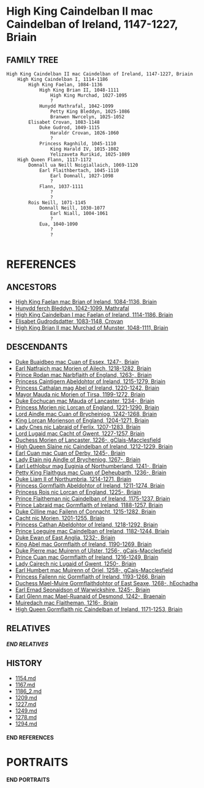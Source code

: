 # High King Caindelban II mac Caindelban of Ireland, 1147-1227, Briain

## FAMILY TREE 
```
High King Caindelban II mac Caindelban of Ireland, 1147-1227, Briain
    High King Caindelban I, 1114-1186
        High King Faelan, 1084-1136
            High King Brian II, 1048-1111
                High King Murchad, 1027-1095
                ?
            Hunydd Mathrafal, 1042-1099
                Petty King Bleddyn, 1025-1086
                Branwen Nwrcelyn, 1025-1052
        Elisabet Crovan, 1083-1148
            Duke Gudrod, 1049-1115
                Haraldr Crovan, 1026-1060
                ?
            Princess Ragnhild, 1045-1110
                King Harald IV, 1015-1082
                Yelizaveta Rurikid, 1025-1089
    High Queen Flann, 1117-1172
        Domnall ua Neill Noigiallaich, 1069-1120
            Earl Flaithbertach, 1045-1110
                Earl Domnall, 1027-1098
                ?
            Flann, 1037-1111
                ?
                ?
        Rois Neill, 1071-1145
            Domnall Neill, 1030-1077
                Earl Niall, 1004-1061
                ?
            Eua, 1040-1090
                ?
                ?
        
```

# REFERENCES

## ANCESTORS
* [High King Faelan mac Brian of Ireland, 1084-1136, Briain](faelan_mac_brian_1084.md)
* [Hunydd ferch Bleddyn, 1042-1099, Mathrafal](hunydd_ferch_bleddyn_1042.md)
* [High King Caindelban I mac Faelan of Ireland, 1114-1186, Briain](caindelban_i_mac_faelan_1114.md)
* [Elisabet Gudrodsdatter, 1083-1148, Crovan](elisabet_gudrodsdatter_1083.md)
* [High King Brian II mac Murchad of Munster, 1048-1111, Briain](brian_ii_mac_murchad_1048.md)

## DESCENDANTS
* [Duke Buaidbeo mac Cuan of Essex, 1247-, Briain](buaidbeo_mac_cuan_1247.md)
* [Earl Natfraich mac Morien of Ailech, 1218-1282, Briain](natfraich_mac_morien_1218.md)
* [Prince Rodan mac Narbflaith of England, 1263-, Briain](rodan_mac_narbflaith_1263.md)
* [Princess Caintigern Abeldohtor of Ireland, 1215-1279, Briain](caintigern_abeldohtor_1215.md)
* [Princess Cathalan mag Abel of Ireland, 1220-1242, Briain](cathalan_mag_abel_1220.md)
* [Mayor Mauda nic Morien of Tirsa, 1199-1272, Briain](mauda_nic_morien_1199.md)
* [Duke Eochucan mac Mauda of Lancaster, 1234-, Briain](eochucan_mac_mauda_1234.md)
* [Princess Morien nic Lorcan of England, 1221-1290, Briain](morien_nic_lorcan_1221.md)
* [Lord Aindle mac Cuan of Brycheiniog, 1242-1268, Briain](aindle_mac_cuan_1242.md)
* [King Lorcan Morienson of England, 1204-1271, Briain](lorcan_morienson_1204.md)
* [Lady Cnes nic Labraid of Ferlix, 1207-1283, Briain](cnes_nic_labraid_1207.md)
* [Lord Lugaid mac Cacht of Gwent, 1227-1257, Briain](lugaid_mac_cacht_1227.md)
* [Duchess Morien of Lancaster, 1226-, gClais-Macclesfield](morien_1226.md)
* [High Queen Slaine nic Caindelban of Ireland, 1212-1229, Briain](slaine_nic_caindelban_1212.md)
* [Earl Cuan mac Cuan of Derby, 1245-, Briain](cuan_mac_cuan_1245.md)
* [Lady Etain nig Aindle of Brycheniog, 1267-, Briain](etain_nig_aindle_1267.md)
* [Earl Lethlobur mag Euginia of Northumberland, 1241-, Briain](lethlobur_mag_euginia_1241.md)
* [Petty King Flaithgus mac Cuan of Deheubarth, 1236-, Briain](flaithgus_mac_cuan_1236.md)
* [Duke Liam II of Northumbria, 1214-1271, Briain](liam_ii_1214.md)
* [Princess Gormflaith Abeldohtor of Ireland, 1211-1274, Briain](gormflaith_abeldohtor_1211.md)
* [Princess Rois nic Lorcan of England, 1225-, Briain](rois_nic_lorcan_1225.md)
* [Prince Flaitheman nic Caindelban of Ireland, 1175-1237, Briain](flaitheman_nic_caindelban_1175.md)
* [Prince Labraid mac Gormflaith of Ireland, 1188-1257, Briain](labraid_mac_gormflaith_1188.md)
* [Duke Cilline mac Failenn of Connacht, 1215-1282, Briain](cilline_mac_failenn_1215.md)
* [Cacht nic Morien, 1201-1255, Briain](cacht_nic_morien_1201.md)
* [Princess Cathan Abeldohtor of Ireland, 1218-1292, Briain](cathan_abeldohtor_1218.md)
* [Prince Loeguire mac Caindelban of Ireland, 1182-1244, Briain](loeguire_mac_caindelban_1182.md)
* [Duke Ewan of East Anglia, 1232-, Briain](ewan_1232.md)
* [King Abel mac Gormflaith of Ireland, 1190-1269, Briain](abel_mac_gormflaith_1190.md)
* [Duke Pierre mac Muirenn of Ulster, 1256-, gCais-Macclesfield](pierre_mac_muirenn_1256.md)
* [Prince Cuan mac Gormflaith of Ireland, 1216-1249, Briain](cuan_mac_gormflaith_1216.md)
* [Lady Cairech nic Lugaid of Gwent, 1250-, Briain](cairech_nic_lugaid_1250.md)
* [Earl Humbert mac Muirenn of Oriel, 1258-, gCais-Macclesfield](humbert_mac_muirenn_1258.md)
* [Princess Failenn nic Gormflaith of Ireland, 1193-1266, Briain](failenn_nic_gormflaith_1193.md)
* [Duchess Mael-Muire Gormflaithdohtor of East Seaxe, 1268-, hEochadha](mael-muire_gormflaithdohtor_1268.md)
* [Earl Ernad Seonaidson of Warwickshire, 1245-, Briain](ernad_seonaidson_1245.md)
* [Earl Glenn mac Mael-Ruanaid of Desmond, 1242-, Braenain](glenn_mac_mael-ruanaid_1242.md)
* [Muiredach mac Flaitheman, 1216-, Briain](muiredach_mac_flaitheman_1216.md)
* [High Queen Gormflaith nic Caindelban of Ireland, 1171-1253, Briain](gormflaith_nic_caindelban_1171.md)

## RELATIVES

##### END RELATIVES 
## HISTORY
* [1154.md](../h/1154.md)
* [1167.md](../h/1167.md)
* [1186_2.md](../h/1186_2.md)
* [1209.md](../h/1209.md)
* [1227.md](../h/1227.md)
* [1249.md](../h/1249.md)
* [1278.md](../h/1278.md)
* [1294.md](../h/1294.md)

#### END REFERENCES

# PORTRAITS

#### END PORTRAITS

